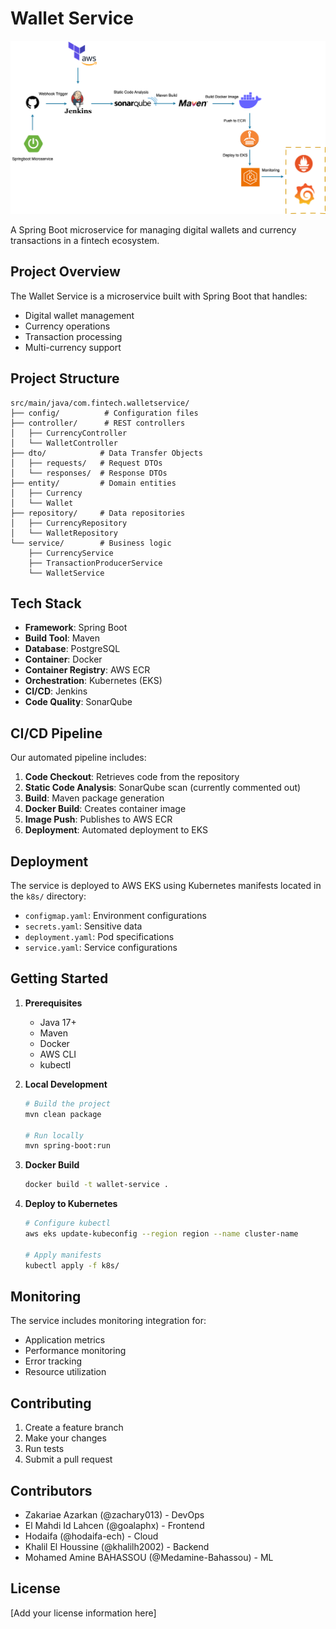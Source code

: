 # Wallet Service

![CI/CD Pipeline](/images/pipeline-diagram.png)

A Spring Boot microservice for managing digital wallets and currency transactions in a fintech ecosystem.

## Project Overview

The Wallet Service is a microservice built with Spring Boot that handles:
- Digital wallet management
- Currency operations
- Transaction processing
- Multi-currency support

## Project Structure

```
src/main/java/com.fintech.walletservice/
├── config/          # Configuration files
├── controller/      # REST controllers
│   ├── CurrencyController
│   └── WalletController
├── dto/            # Data Transfer Objects
│   ├── requests/   # Request DTOs
│   └── responses/  # Response DTOs
├── entity/         # Domain entities
│   ├── Currency
│   └── Wallet
├── repository/     # Data repositories
│   ├── CurrencyRepository
│   └── WalletRepository
└── service/        # Business logic
    ├── CurrencyService
    ├── TransactionProducerService
    └── WalletService
```

## Tech Stack

- **Framework**: Spring Boot
- **Build Tool**: Maven
- **Database**: PostgreSQL
- **Container**: Docker
- **Container Registry**: AWS ECR
- **Orchestration**: Kubernetes (EKS)
- **CI/CD**: Jenkins
- **Code Quality**: SonarQube

## CI/CD Pipeline

Our automated pipeline includes:

1. **Code Checkout**: Retrieves code from the repository
2. **Static Code Analysis**: SonarQube scan (currently commented out)
3. **Build**: Maven package generation
4. **Docker Build**: Creates container image
5. **Image Push**: Publishes to AWS ECR
6. **Deployment**: Automated deployment to EKS

## Deployment

The service is deployed to AWS EKS using Kubernetes manifests located in the `k8s/` directory:
- `configmap.yaml`: Environment configurations
- `secrets.yaml`: Sensitive data
- `deployment.yaml`: Pod specifications
- `service.yaml`: Service configurations

## Getting Started

1. **Prerequisites**
    - Java 17+
    - Maven
    - Docker
    - AWS CLI
    - kubectl

2. **Local Development**
   ```bash
   # Build the project
   mvn clean package

   # Run locally
   mvn spring-boot:run
   ```

3. **Docker Build**
   ```bash
   docker build -t wallet-service .
   ```

4. **Deploy to Kubernetes**
   ```bash
   # Configure kubectl
   aws eks update-kubeconfig --region region --name cluster-name

   # Apply manifests
   kubectl apply -f k8s/
   ```

## Monitoring

The service includes monitoring integration for:
- Application metrics
- Performance monitoring
- Error tracking
- Resource utilization

## Contributing

1. Create a feature branch
2. Make your changes
3. Run tests
4. Submit a pull request

## Contributors

- Zakariae Azarkan (@zachary013) - DevOps
- El Mahdi Id Lahcen (@goalaphx) - Frontend
- Hodaifa (@hodaifa-ech) - Cloud
- Khalil El Houssine (@khalilh2002) - Backend
- Mohamed Amine BAHASSOU (@Medamine-Bahassou) - ML

## License

[Add your license information here]
